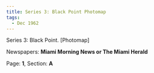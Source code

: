 ```yaml
---  
title: Series 3: Black Point Photomap  
tags:  
  - Dec 1962  
---  
```

  
Series 3: Black Point. [Photomap]  
  
Newspapers: **Miami Morning News or The Miami Herald**  
  
Page: **1**, Section: **A** 
